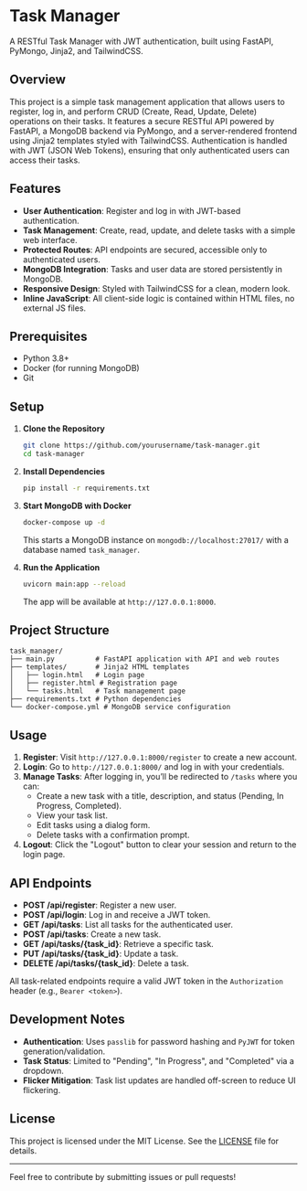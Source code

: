 # Task Manager

A RESTful Task Manager with JWT authentication, built using FastAPI, PyMongo, Jinja2, and TailwindCSS.

## Overview

This project is a simple task management application that allows users to register, log in, and perform CRUD (Create, Read, Update, Delete) operations on their tasks. It features a secure RESTful API powered by FastAPI, a MongoDB backend via PyMongo, and a server-rendered frontend using Jinja2 templates styled with TailwindCSS. Authentication is handled with JWT (JSON Web Tokens), ensuring that only authenticated users can access their tasks.

## Features

- **User Authentication**: Register and log in with JWT-based authentication.
- **Task Management**: Create, read, update, and delete tasks with a simple web interface.
- **Protected Routes**: API endpoints are secured, accessible only to authenticated users.
- **MongoDB Integration**: Tasks and user data are stored persistently in MongoDB.
- **Responsive Design**: Styled with TailwindCSS for a clean, modern look.
- **Inline JavaScript**: All client-side logic is contained within HTML files, no external JS files.

## Prerequisites

- Python 3.8+
- Docker (for running MongoDB)
- Git

## Setup

1. **Clone the Repository**
   ```bash
   git clone https://github.com/yourusername/task-manager.git
   cd task-manager
   ```

2. **Install Dependencies**
   ```bash
   pip install -r requirements.txt
   ```

3. **Start MongoDB with Docker**
   ```bash
   docker-compose up -d
   ```
   This starts a MongoDB instance on `mongodb://localhost:27017/` with a database named `task_manager`.

4. **Run the Application**
   ```bash
   uvicorn main:app --reload
   ```
   The app will be available at `http://127.0.0.1:8000`.

## Project Structure

```
task_manager/
├── main.py          # FastAPI application with API and web routes
├── templates/       # Jinja2 HTML templates
│   ├── login.html   # Login page
│   ├── register.html # Registration page
│   └── tasks.html   # Task management page
├── requirements.txt # Python dependencies
└── docker-compose.yml # MongoDB service configuration
```

## Usage

1. **Register**: Visit `http://127.0.0.1:8000/register` to create a new account.
2. **Login**: Go to `http://127.0.0.1:8000/` and log in with your credentials.
3. **Manage Tasks**: After logging in, you’ll be redirected to `/tasks` where you can:
   - Create a new task with a title, description, and status (Pending, In Progress, Completed).
   - View your task list.
   - Edit tasks using a dialog form.
   - Delete tasks with a confirmation prompt.
4. **Logout**: Click the "Logout" button to clear your session and return to the login page.

## API Endpoints

- **POST /api/register**: Register a new user.
- **POST /api/login**: Log in and receive a JWT token.
- **GET /api/tasks**: List all tasks for the authenticated user.
- **POST /api/tasks**: Create a new task.
- **GET /api/tasks/{task_id}**: Retrieve a specific task.
- **PUT /api/tasks/{task_id}**: Update a task.
- **DELETE /api/tasks/{task_id}**: Delete a task.

All task-related endpoints require a valid JWT token in the `Authorization` header (e.g., `Bearer <token>`).

## Development Notes

- **Authentication**: Uses `passlib` for password hashing and `PyJWT` for token generation/validation.
- **Task Status**: Limited to "Pending", "In Progress", and "Completed" via a dropdown.
- **Flicker Mitigation**: Task list updates are handled off-screen to reduce UI flickering.

## License

This project is licensed under the MIT License. See the [LICENSE](LICENSE) file for details.

---

Feel free to contribute by submitting issues or pull requests!
